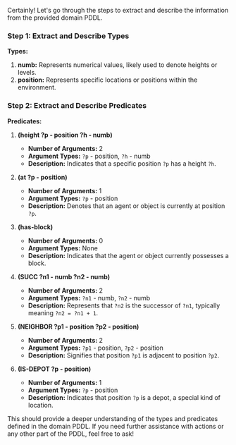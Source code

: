 Certainly! Let's go through the steps to extract and describe the information from the provided domain PDDL.

### Step 1: Extract and Describe Types

**Types:**
1. **numb:** Represents numerical values, likely used to denote heights or levels.
2. **position:** Represents specific locations or positions within the environment.

### Step 2: Extract and Describe Predicates

**Predicates:**
1. **(height ?p - position ?h - numb)**
   - **Number of Arguments:** 2
   - **Argument Types:** `?p` - position, `?h` - numb
   - **Description:** Indicates that a specific position `?p` has a height `?h`.

2. **(at ?p - position)**
   - **Number of Arguments:** 1
   - **Argument Types:** `?p` - position
   - **Description:** Denotes that an agent or object is currently at position `?p`.

3. **(has-block)**
   - **Number of Arguments:** 0
   - **Argument Types:** None
   - **Description:** Indicates that the agent or object currently possesses a block.

4. **(SUCC ?n1 - numb ?n2 - numb)**
   - **Number of Arguments:** 2
   - **Argument Types:** `?n1` - numb, `?n2` - numb
   - **Description:** Represents that `?n2` is the successor of `?n1`, typically meaning `?n2 = ?n1 + 1`.

5. **(NEIGHBOR ?p1 - position ?p2 - position)**
   - **Number of Arguments:** 2
   - **Argument Types:** `?p1` - position, `?p2` - position
   - **Description:** Signifies that position `?p1` is adjacent to position `?p2`.

6. **(IS-DEPOT ?p - position)**
   - **Number of Arguments:** 1
   - **Argument Types:** `?p` - position
   - **Description:** Indicates that position `?p` is a depot, a special kind of location.

This should provide a deeper understanding of the types and predicates defined in the domain PDDL. If you need further assistance with actions or any other part of the PDDL, feel free to ask!